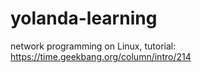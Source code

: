 # yolanda-learning
network programming on Linux, tutorial: https://time.geekbang.org/column/intro/214
